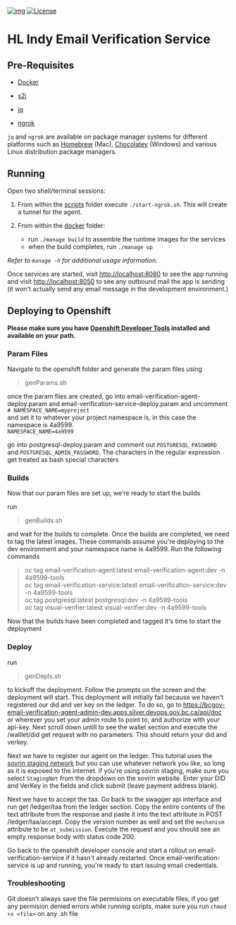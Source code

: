 [![img](https://img.shields.io/badge/Lifecycle-Dormant-ff7f2a)](https://github.com/bcgov/repomountie/blob/master/doc/lifecycle-badges.md)
[![License](https://img.shields.io/badge/License-Apache%202.0-blue.svg)](LICENSE)

# HL Indy Email Verification Service

## Pre-Requisites

- [Docker](https://www.docker.com/products/docker-desktop)

- [s2i](https://github.com/openshift/source-to-image/releases)

- [jq](https://stedolan.github.io/jq)

- [ngrok](https://ngrok.com)

`jq` and `ngrok` are available on package manager systems for different platforms such as [Homebrew](https://brew.sh/) (Mac), [Chocolatey](https://chocolatey.org/) (Windows) and various Linux distribution package managers.

## Running

Open two shell/terminal sessions:

1. From within the [scripts](./scripts) folder execute `./start-ngrok.sh`. This will create a tunnel for the agent.

2. From within the [docker](./docker) folder:
    - run `./manage build` to assemble the runtime images for the services
    - when the build completes, run `./manage up`

_Refer to `manage -h` for additional usage information._

Once services are started, visit [http://localhost:8080](http://localhost:8080) to see the app running and visit [http://localhost:8050](http://localhost:8050) to see any outbound mail the app is sending (it won't actually send any email message in the development environment.)

## Deploying to Openshift

**Please make sure you have [Openshift Developer Tools](https://github.com/BCDevOps/openshift-developer-tools/tree/master/bin) installed and available on your path.**

### Param Files

Navigate to the openshift folder and generate the param files using  
> genParams.sh  

once the param files are created, go into email-verification-agent-deploy.param and email-verification-service-deploy.param and uncomment  
`# NAMESPACE_NAME=myproject`  
and set it to whatever your project namespace is, in this case the namespace is 4a9599.  
`NAMESPACE_NAME=4a9599`

go into postgresql-deploy.param and comment out `POSTGRESQL_PASSWORD` and `POSTGRESQL_ADMIN_PASSWORD`. The characters in the regular expression get treated as bash special characters

### Builds
Now that our param files are set up, we're ready to start the builds

run  
> genBuilds.sh  

and wait for the builds to complete. Once the builds are completed, we need to tag the latest images. These commands assume you're deploying to the dev environment and your namespace name is 4a9599. Run the following commands

> oc tag email-verification-agent:latest email-verification-agent:dev -n 4a9599-tools  
oc tag email-verification-service:latest email-verification-service:dev -n 4a9599-tools  
oc tag postgresql:latest postgresql:dev -n 4a9599-tools  
oc tag visual-verifier:latest visual-verifier:dev -n 4a9599-tools  

Now that the builds have been completed and tagged it's time to start the deployment

### Deploy

run  
> genDepls.sh  

to kickoff the deployment. Follow the prompts on the screen and the deployment will start. This deployment will initially fail because we haven't registered our did and ver key on the ledger. To do so, go to https://bcgov-email-verification-agent-admin-dev.apps.silver.devops.gov.bc.ca/api/doc or wherever you set your admin route to point to, and authorize with your api-key. Next scroll down untill to see the wallet section and execute the /walllet/did get request with no parameters. This should return your did and verkey.  

Next we have to register our agent on the ledger. This tutorial uses the [sovrin staging network](https://selfserve.sovrin.org/) but you can use whatever network you like, so long as it is exposed to the internet. if you're using sovrin staging, make sure you select `StagingNet` from the dropdown on the sovrin website. Enter your DID and VerKey in the fields and click submit (leave payment address blank).  
  
Next we have to accept the taa. Go back to the swagger api interface and run get /ledger/taa from the ledger section. Copy the entire contents of the text attribute from the response and paste it into the text attribute in POST /ledger/taa/accept. Copy the version number as well and set the `mechanism` attribute to be `at_submission`. Execute the request and you should see an empty response body with status code 200.  

Go back to the openshift developer console and start a rollout on email-verification-service if it hasn't already restarted. Once email-verification-service is up and running, you're ready to start issuing email credentials.

### Troubleshooting
Git doesn't always save the file permisions on executable files, if you get any permision denied errors while running scripts, make sure you run `chmod +x <file>` on any .sh file